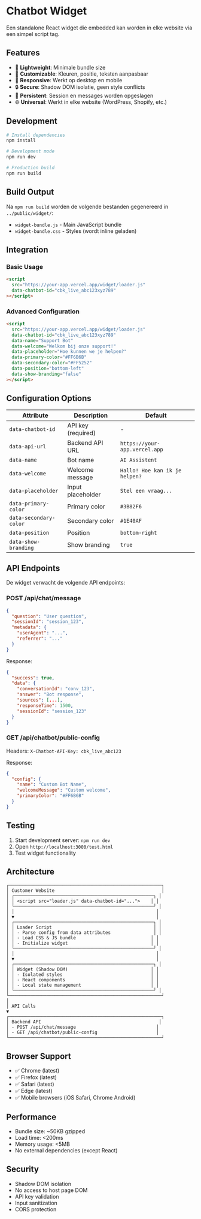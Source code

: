 # Chatbot Widget

Een standalone React widget die embedded kan worden in elke website via een simpel script tag.

## Features

- 🚀 **Lightweight**: Minimale bundle size
- 🎨 **Customizable**: Kleuren, positie, teksten aanpasbaar
- 📱 **Responsive**: Werkt op desktop en mobile
- 🔒 **Secure**: Shadow DOM isolatie, geen style conflicts
- 💾 **Persistent**: Session en messages worden opgeslagen
- 🌐 **Universal**: Werkt in elke website (WordPress, Shopify, etc.)

## Development

```bash
# Install dependencies
npm install

# Development mode
npm run dev

# Production build
npm run build
```

## Build Output

Na `npm run build` worden de volgende bestanden gegenereerd in `../public/widget/`:

- `widget-bundle.js` - Main JavaScript bundle
- `widget-bundle.css` - Styles (wordt inline geladen)

## Integration

### Basic Usage

```html
<script
  src="https://your-app.vercel.app/widget/loader.js"
  data-chatbot-id="cbk_live_abc123xyz789"
></script>
```

### Advanced Configuration

```html
<script
  src="https://your-app.vercel.app/widget/loader.js"
  data-chatbot-id="cbk_live_abc123xyz789"
  data-name="Support Bot"
  data-welcome="Welkom bij onze support!"
  data-placeholder="Hoe kunnen we je helpen?"
  data-primary-color="#FF6B6B"
  data-secondary-color="#FF5252"
  data-position="bottom-left"
  data-show-branding="false"
></script>
```

## Configuration Options

| Attribute              | Description        | Default                        |
| ---------------------- | ------------------ | ------------------------------ |
| `data-chatbot-id`      | API key (required) | -                              |
| `data-api-url`         | Backend API URL    | `https://your-app.vercel.app`  |
| `data-name`            | Bot name           | `AI Assistent`                 |
| `data-welcome`         | Welcome message    | `Hallo! Hoe kan ik je helpen?` |
| `data-placeholder`     | Input placeholder  | `Stel een vraag...`            |
| `data-primary-color`   | Primary color      | `#3B82F6`                      |
| `data-secondary-color` | Secondary color    | `#1E40AF`                      |
| `data-position`        | Position           | `bottom-right`                 |
| `data-show-branding`   | Show branding      | `true`                         |

## API Endpoints

De widget verwacht de volgende API endpoints:

### POST /api/chat/message

```json
{
  "question": "User question",
  "sessionId": "session_123",
  "metadata": {
    "userAgent": "...",
    "referrer": "..."
  }
}
```

Response:

```json
{
  "success": true,
  "data": {
    "conversationId": "conv_123",
    "answer": "Bot response",
    "sources": [...],
    "responseTime": 1500,
    "sessionId": "session_123"
  }
}
```

### GET /api/chatbot/public-config

Headers: `X-Chatbot-API-Key: cbk_live_abc123`

Response:

```json
{
  "config": {
    "name": "Custom Bot Name",
    "welcomeMessage": "Custom welcome",
    "primaryColor": "#FF6B6B"
  }
}
```

## Testing

1. Start development server: `npm run dev`
2. Open `http://localhost:3000/test.html`
3. Test widget functionality

## Architecture

```
┌─────────────────────────────────────────────────────────┐
│ Customer Website                                        │
│ ┌────────────────────────────────────────────────────┐ │
│ │ <script src="loader.js" data-chatbot-id="...">    │ │
│ └────────────────────────────────────────────────────┘ │
│ │                                                     │
│ ▼                                                     │
│ ┌────────────────────────────────────────────────────┐ │
│ │ Loader Script                                      │ │
│ │ - Parse config from data attributes                │ │
│ │ - Load CSS & JS bundle                            │ │
│ │ - Initialize widget                               │ │
│ └────────────────────────────────────────────────────┘ │
│ │                                                     │
│ ▼                                                     │
│ ┌────────────────────────────────────────────────────┐ │
│ │ Widget (Shadow DOM)                               │ │
│ │ - Isolated styles                                 │ │
│ │ - React components                                │ │
│ │ - Local state management                          │ │
│ └────────────────────────────────────────────────────┘ │
└─────────────────────────────────────────────────────────┘
│
│ API Calls
▼
┌─────────────────────────────────────────────────────────┐
│ Backend API                                            │
│ - POST /api/chat/message                              │
│ - GET /api/chatbot/public-config                      │
└─────────────────────────────────────────────────────────┘
```

## Browser Support

- ✅ Chrome (latest)
- ✅ Firefox (latest)
- ✅ Safari (latest)
- ✅ Edge (latest)
- ✅ Mobile browsers (iOS Safari, Chrome Android)

## Performance

- Bundle size: ~50KB gzipped
- Load time: <200ms
- Memory usage: <5MB
- No external dependencies (except React)

## Security

- Shadow DOM isolation
- No access to host page DOM
- API key validation
- Input sanitization
- CORS protection
